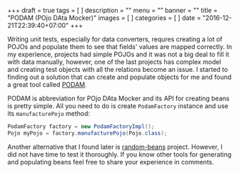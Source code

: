 +++
draft = true
tags = [
]
description = ""
menu = ""
banner = ""
title = "PODAM (POjo DAta Mocker)"
images = [
]
categories = [
]
date = "2016-12-21T22:39:40+07:00"
+++

Writing unit tests, especially for data converters, requres creating a lot of POJOs and populate them to see that fields' values are mapped correctly. In my experience, projects had simple POJOs and it was not a big deal to fill it with data manually, however, one of the last projects has complex model and creating test objects with all the relations become an issue. I started to finding out a solution that can create and populate objects for me and found a great tool called [PODAM](https://devopsfolks.github.io/podam/).

<!--more-->

PODAM is abbreviation for POjo DAta Mocker and its API for creating beans is pretty simple. All you need to do is create ```PodamFactory``` instance and use its ```manufacturePojo``` method:

```java
PodamFactory factory = new PodamFactoryImpl();
Pojo myPojo = factory.manufacturePojo(Pojo.class);
```



Another alternative that I found later is [random-beans](https://github.com/benas/random-beans/wiki) project. However, I did not have time to test it thoroughly. If you know other tools for generating and populating beans feel free to share your experience in comments.